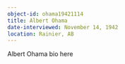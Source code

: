 ```yaml
---
object-id: ohama19421114
title: Albert Ohama
date-interviewed: November 14, 1942
location: Rainier, AB
---
```


Albert Ohama bio here
